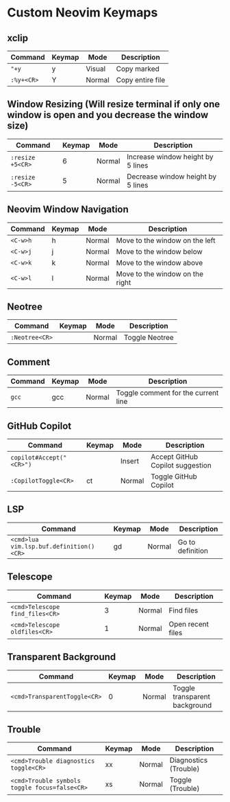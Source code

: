 # Custom Neovim Keymaps

## xclip
| Command | Keymap | Mode | Description |
|---------|--------|------|-------------|
| `"+y`   | <leader>y | Visual | Copy marked |
| `:%y+<CR>`| <leader>Y | Normal | Copy entire file |

## Window Resizing (Will resize terminal if only one window is open and you decrease the window size)
| Command | Keymap | Mode | Description |
|---------|--------|------|-------------|
| `:resize +5<CR>`| <leader>6 | Normal | Increase window height by 5 lines |
| `:resize -5<CR>`| <leader>5 | Normal | Decrease window height by 5 lines |

## Neovim Window Navigation
| Command | Keymap | Mode | Description |
|---------|--------|------|-------------|
| `<C-w>h`| <leader>h | Normal | Move to the window on the left |
| `<C-w>j`| <leader>j | Normal | Move to the window below |
| `<C-w>k`| <leader>k | Normal | Move to the window above |
| `<C-w>l`| <leader>l | Normal | Move to the window on the right |

## Neotree
| Command | Keymap | Mode | Description |
|---------|--------|------|-------------|
| `:Neotree<CR>`| <C-t> | Normal | Toggle Neotree |

## Comment
| Command | Keymap | Mode | Description |
|---------|--------|------|-------------|
| `gcc`| gcc | Normal | Toggle comment for the current line |

## GitHub Copilot
| Command | Keymap | Mode | Description |
|---------|--------|------|-------------|
| `copilot#Accept("<CR>")`| <C-J> | Insert | Accept GitHub Copilot suggestion |
| `:CopilotToggle<CR>`| <leader>ct | Normal | Toggle GitHub Copilot |

## LSP
| Command | Keymap | Mode | Description |
|---------|--------|------|-------------|
| `<cmd>lua vim.lsp.buf.definition()<CR>`| gd | Normal | Go to definition |

## Telescope
| Command | Keymap | Mode | Description |
|---------|--------|------|-------------|
| `<cmd>Telescope find_files<CR>`| <leader>3 | Normal | Find files |
| `<cmd>Telescope oldfiles<CR>`| <leader>1 | Normal | Open recent files |

## Transparent Background
| Command | Keymap | Mode | Description |
|---------|--------|------|-------------|
| `<cmd>TransparentToggle<CR>`| <leader>0 | Normal | Toggle transparent background |

## Trouble
| Command | Keymap | Mode | Description |
|---------|--------|------|-------------|
| `<cmd>Trouble diagnostics toggle<CR>`| <leader>xx | Normal | Diagnostics (Trouble) |
| `<cmd>Trouble symbols toggle focus=false<CR>`| <leader>xs | Normal | Toggle (Trouble) |
